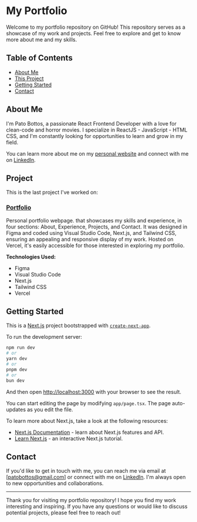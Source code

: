 # My Portfolio

Welcome to my portfolio repository on GitHub! This repository serves as a showcase of my work and projects. Feel free to explore and get to know more about me and my skills.

## Table of Contents

- [About Me](#about)
- [This Project](#project)
- [Getting Started](#firststeps)
- [Contact](#contact)

## About Me

I'm Pato Bottos, a passionate React Frontend Developer with a love for clean-code and horror movies. I specialize in ReactJS - JavaScript - HTML CSS, and I'm constantly looking for opportunities to learn and grow in my field.

You can learn more about me on my [personal website](https://patobottos.com) and connect with me on [LinkedIn](https://www.linkedin.com/in/patobottos/).

## Project

This is the last project I've worked on:

### [Portfolio](project1/)

Personal portfolio webpage. that showcases my skills and experience, in four sections: About, Experience, Projects, and Contact. It was designed in Figma and coded using Visual Studio Code, Next.js, and Tailwind CSS, ensuring an appealing and responsive display of my work. Hosted on Vercel, it's easily accessible for those interested in exploring my portfolio.

**Technologies Used:**

- Figma
- Visual Studio Code
- Next.js
- Tailwind CSS
- Vercel

## Getting Started

This is a [Next.js](https://nextjs.org/) project bootstrapped with [`create-next-app`](https://github.com/vercel/next.js/tree/canary/packages/create-next-app).

To run the development server:

```bash
npm run dev
# or
yarn dev
# or
pnpm dev
# or
bun dev
```

And then open [http://localhost:3000](http://localhost:3000) with your browser to see the result.

You can start editing the page by modifying `app/page.tsx`. The page auto-updates as you edit the file.

To learn more about Next.js, take a look at the following resources:

- [Next.js Documentation](https://nextjs.org/docs) - learn about Next.js features and API.
- [Learn Next.js](https://nextjs.org/learn) - an interactive Next.js tutorial.


## Contact

If you'd like to get in touch with me, you can reach me via email at [patobottos@gmail.com] or connect with me on [LinkedIn](https://www.linkedin.com/in/patobottos/). I'm always open to new opportunities and collaborations.

---

Thank you for visiting my portfolio repository! I hope you find my work interesting and inspiring. If you have any questions or would like to discuss potential projects, please feel free to reach out!

